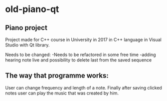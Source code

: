 # old-piano-qt
## Piano project
Project made for C++ course in University in 2017 in C++ language in Visual Studio with Qt library. 

Needs to be changed:
-Needs to be refactored in some free time 
-adding hearing note live and possibility to delete last from the saved sequence

## The way that programme works: 
User can change frequency and length of a note. Finally after saving clicked notes user can play the music that was created by him.

